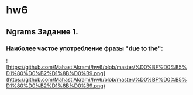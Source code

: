 # hw6
## Ngrams Задание 1.
### Наиболее частое употребление фразы "due to the":
![https://github.com/MahastiAkrami/hw6/blob/master/%D0%BF%D0%B5%D1%80%D0%B2%D1%8B%D0%B9.png](https://github.com/MahastiAkrami/hw6/blob/master/%D0%BF%D0%B5%D1%80%D0%B2%D1%8B%D0%B9.png)

